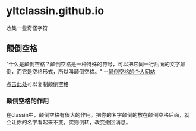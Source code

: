 # yltclassin.github.io
收集一些奇怪字符
## 颠倒空格
"什么是颠倒空格？颠倒空格是一种特殊的符号，可以把它同一行后面的文字颠倒，而它是空格形式，所以叫颠倒空格。" --[颠倒空格的个人网站](https://diandaokongge.github.io)

[点击此处](https://yltclassin.github.io/ddkg)可以复制颠倒空格

### 颠倒空格的作用

在classin中，颠倒空格有很大的作用。把你的名字颠倒的放在颠倒空格后面，就会让你的名字看起来不变，实则倒转，改变撤回消息。
